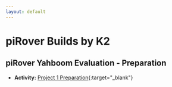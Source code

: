 ```yaml
---
layout: default
---
```


# piRover Builds by K2

## piRover Yahboom Evaluation - Preparation

- **Activity:** [Project 1 Preparation](piRoverYahboomEvalPrep.docx){:target="_blank"}


